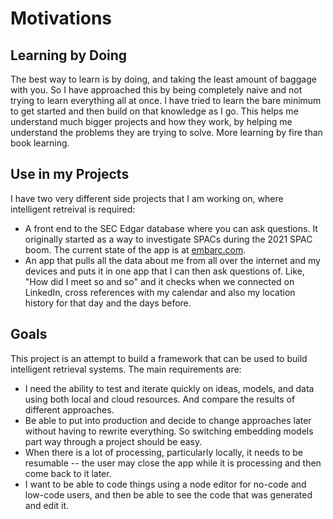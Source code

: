 # Motivations

## Learning by Doing

The best way to learn is by doing, and taking the least amount of baggage with you. So I have approached this by being completely naive and not trying to learn everything all at once. I have tried to learn the bare minimum to get started and then build on that knowledge as I go. This helps me understand much bigger projects and how they work, by helping me understand the problems they are trying to solve. More learning by fire than book learning.

## Use in my Projects

I have two very different side projects that I am working on, where intelligent retreival is required:

- A front end to the SEC Edgar database where you can ask questions. It originally started as a way to investigate SPACs during the 2021 SPAC boom. The current state of the app is at [embarc.com](https://embarc.com).
- An app that pulls all the data about me from all over the internet and my devices and puts it in one app that I can then ask questions of. Like, "How did I meet so and so" and it checks when we connected on LinkedIn, cross references with my calendar and also my location history for that day and the days before.

## Goals

This project is an attempt to build a framework that can be used to build intelligent retrieval systems. The main requirements are:

- I need the ability to test and iterate quickly on ideas, models, and data using both local and cloud resources. And compare the results of different approaches.
- Be able to put into production and decide to change approaches later without having to rewrite everything. So switching embedding models part way through a project should be easy.
- When there is a lot of processing, particularly locally, it needs to be resumable -- the user may close the app while it is processing and then come back to it later.
- I want to be able to code things using a node editor for no-code and low-code users, and then be able to see the code that was generated and edit it.
